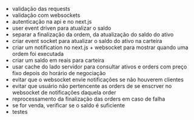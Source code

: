 - validação das requests
- validação com websockets
- autenticação na api e no next.js
- user event driven para atualizar o saldo
- separar a finalização da ordem, da atualização do saldo do ativo
- criar event socket para atualizar o saldo do ativo na carteira
- criar um notification no next.js + websocket para mostrar quando uma ordem foi executada
- criar um saldo em reais para carteira
- usar cache do lado servidor para consultar ativos e orders com preço fixo depois do horário de negociação
- evitar que o websocket envie notificações se não houverem clientes
- evitar que usuário não pertencente as orders de se enscrver no websocket de notificações daquela order
- reprocessamento da finalização das orders em caso de falha
- se for venda, verificar se o saldo é suficiente
- testes